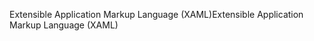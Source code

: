 <span data-ttu-id="abd52-101">Extensible Application Markup Language (XAML)</span><span class="sxs-lookup"><span data-stu-id="abd52-101">Extensible Application Markup Language (XAML)</span></span>